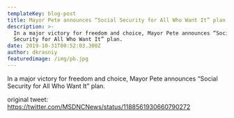 ```yaml
---
templateKey: blog-post
title: Mayor Pete announces “Social Security for All Who Want It” plan
description: >-
  In a major victory for freedom and choice, Mayor Pete announces “Social
  Security for All Who Want It” plan.
date: 2019-10-31T00:52:03.300Z
author: dkrasniy
featuredimage: /img/pb.jpg
---
```

In a major victory for freedom and choice, Mayor Pete announces “Social Security for All Who Want It” plan.



original tweet: https://twitter.com/MSDNCNews/status/1188561930660790272
